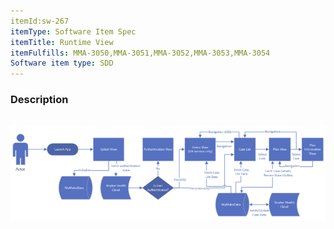 ```yaml
---
itemId:sw-267
itemType: Software Item Spec
itemTitle: Runtime View 
itemFulfills: MMA-3050,MMA-3051,MMA-3052,MMA-3053,MMA-3054
Software item type: SDD
---
```

### Description
  ![Runtime View](./images/sw-267.1.png)